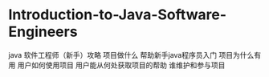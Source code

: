 # Introduction-to-Java-Software-Engineers
java 软件工程师（新手）攻略
项目做什么 帮助新手java程序员入门
项目为什么有用
用户如何使用项目
用户能从何处获取项目的帮助
谁维护和参与项目
